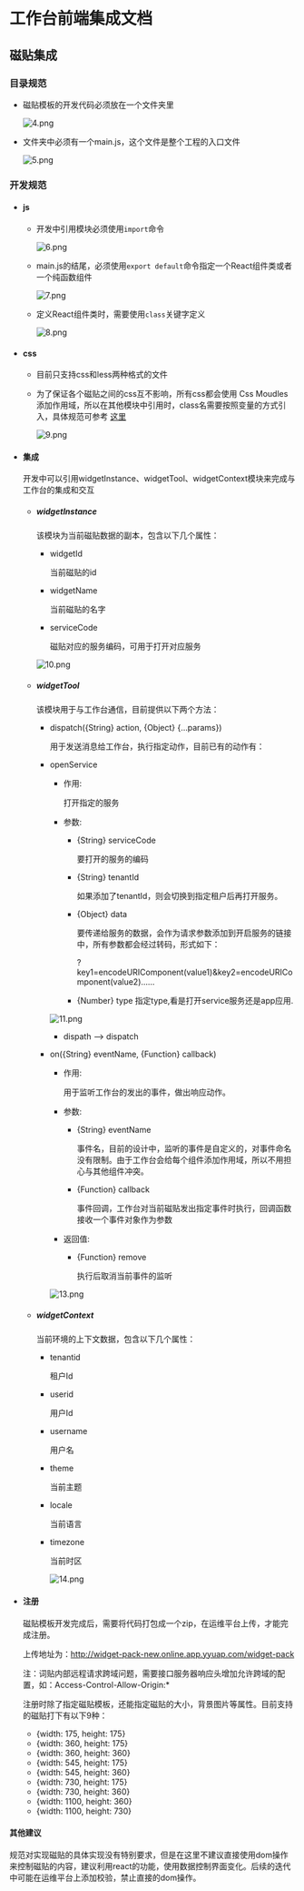 # 工作台前端集成文档

## 磁贴集成

### 目录规范

- 磁贴模板的开发代码必须放在一个文件夹里

  ![4.png](./4.png)

- 文件夹中必须有一个main.js，这个文件是整个工程的入口文件

  ![5.png](./5.png)

### 开发规范

- #### js

  - 开发中引用模块必须使用`import`命令

    ![6.png](./6.png)

  - main.js的结尾，必须使用`export default`命令指定一个React组件类或者一个纯函数组件

    ![7.png](./7.png)

  - 定义React组件类时，需要使用`class`关键字定义

    ![8.png](./8.png)

- #### css

  - 目前只支持css和less两种格式的文件

  - 为了保证各个磁贴之间的css互不影响，所有css都会使用 Css Moudles 添加作用域，所以在其他模块中引用时，class名需要按照变量的方式引入，具体规范可参考 [这里](http://www.ruanyifeng.com/blog/2016/06/css_modules.html) 

    ![9.png](./9.png)

- #### 集成

  开发中可以引用widgetInstance、widgetTool、widgetContext模块来完成与工作台的集成和交互

  - ##### widgetInstance

    该模块为当前磁贴数据的副本，包含以下几个属性：

    - widgetId

      当前磁贴的id

    - widgetName

      当前磁贴的名字

    - serviceCode

      磁贴对应的服务编码，可用于打开对应服务

    ![10.png](./10.png)

  - ##### widgetTool

    该模块用于与工作台通信，目前提供以下两个方法：

    - dispatch({String} action, {Object} {…params})

      用于发送消息给工作台，执行指定动作，目前已有的动作有：

    - openService

        - 作用: 

          打开指定的服务

        - 参数:

          - {String} serviceCode

            要打开的服务的编码

          - {String} tenantId

            如果添加了tenantId，则会切换到指定租户后再打开服务。

          - {Object} data

            要传递给服务的数据，会作为请求参数添加到开启服务的链接中，所有参数都会经过转码，形式如下：

            ?key1=encodeURIComponent(value1)&key2=encodeURIComponent(value2)……

          - {Number} type
            指定type,看是打开service服务还是app应用.

        ![11.png](./11.png)
        - dispath --> dispatch

    - on({String} eventName, {Function} callback)

      - 作用: 

        用于监听工作台的发出的事件，做出响应动作。

      - 参数:

        - {String} eventName

          事件名，目前的设计中，监听的事件是自定义的，对事件命名没有限制。由于工作台会给每个组件添加作用域，所以不用担心与其他组件冲突。

        - {Function} callback

          事件回调，工作台对当前磁贴发出指定事件时执行，回调函数接收一个事件对象作为参数

      - 返回值:

        - {Function} remove

          执行后取消当前事件的监听

      ![13.png](./13.png)

  - ##### widgetContext

    当前环境的上下文数据，包含以下几个属性：

    - tenantid

      租户Id

    - userid

      用户Id

    - username

      用户名

    - theme

      当前主题

    - locale

      当前语言

    - timezone

      当前时区

      ![14.png](./14.png)

- #### 注册

  磁贴模板开发完成后，需要将代码打包成一个zip，在运维平台上传，才能完成注册。
  
  上传地址为：http://widget-pack-new.online.app.yyuap.com/widget-pack
  
  注：词贴内部远程请求跨域问题，需要接口服务器响应头增加允许跨域的配置，如：Access-Control-Allow-Origin:*
  
  注册时除了指定磁贴模板，还能指定磁贴的大小，背景图片等属性。目前支持的磁贴打下有以下9种：  
  - {width: 175, height: 175}
  - {width: 360, height: 175}
  - {width: 360, height: 360}
  - {width: 545, height: 175}
  - {width: 545, height: 360}
  - {width: 730, height: 175}
  - {width: 730, height: 360}
  - {width: 1100, height: 360}
  - {width: 1100, height: 730}

#### 其他建议

  规范对实现磁贴的具体实现没有特别要求，但是在这里不建议直接使用dom操作来控制磁贴的内容，建议利用react的功能，使用数据控制界面变化。后续的迭代中可能在运维平台上添加校验，禁止直接的dom操作。





